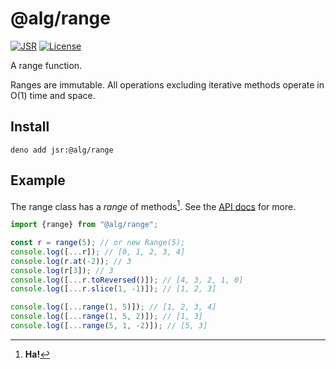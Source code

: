 # @alg/range

[![JSR](https://jsr.io/badges/@alg/range)](https://jsr.io/@alg/range)
[![License](https://img.shields.io/badge/MIT-green?label=license)](https://github.com/alg-js/range/blob/main/LICENSE)

A range function.

Ranges are immutable. All operations excluding iterative methods operate in
O(1) time and space.

## Install

```
deno add jsr:@alg/range
```

## Example

The range class has a _range_ of methods[^1]. See
the [API docs](https://jsr.io/@alg/range/doc/~/Range) for more.

```javascript
import {range} from "@alg/range";

const r = range(5); // or new Range(5);
console.log([...r]); // [0, 1, 2, 3, 4]
console.log(r.at(-2)); // 3
console.log(r[3]); // 3
console.log([...r.toReversed()]); // [4, 3, 2, 1, 0]
console.log([...r.slice(1, -1)]); // [1, 2, 3]

console.log([...range(1, 5)]); // [1, 2, 3, 4]
console.log([...range(1, 5, 2)]); // [1, 3]
console.log([...range(5, 1, -2)]); // [5, 3]
```

[^1]: **Ha!**
